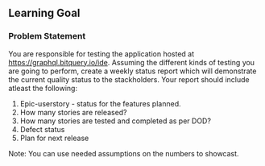 ## Learning Goal

### Problem Statement
You are responsible for testing the application hosted at https://graphql.bitquery.io/ide. Assuming the different kinds of testing you are going to perform, create a weekly status report which will demonstrate the current quality status to the stackholders. Your report should include atleast the following:
1) Epic-userstory - status for the features planned.
2) How many stories are released?
3) How many stories are tested and completed as per DOD?
4) Defect status 
5) Plan for next release

Note: You can use needed assumptions on the numbers to showcast.
